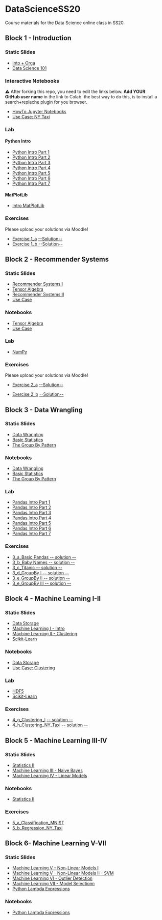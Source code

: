 # DataScienceSS20
Course materials for the Data Science online class in SS20.

## Block 1 - Introduction
### Static Slides
* [Into + Orga](Slides/01_a_Intro_and_Orga.pdf)
* [Data Science 101](Slides/01_b_Data_Science_101.pdf)

### Interactive Notebooks
:warning: After forking this repo, you need to edit the links below. **Add YOUR GitHub user name** in the link to Colab. the  best way to do this, is to install a search+replache plugin for you browser.

* [HowTo Jupyter Notebooks](https://colab.research.google.com/github/JonasZimmer1994/DataScienceSS20/blob/master/Notebooks/01_a_Jupyter-Intro.ipynb)
* [Use Case: NY Taxi](https://colab.research.google.com/github/JonasZimmer1994/DataScienceSS20/blob/master/Notebooks/01_b_UseCase_NY_Taxi.ipynb)

### Lab
#### Python Intro
* [Python Intro Part 1](https://colab.research.google.com/github/JonasZimmer1994/DataScienceSS20/blob/master/Notebooks/01_c_Python-Intro/01_variables.ipynb)
* [Python Intro Part 2](https://colab.research.google.com/github/JonasZimmer1994/DataScienceSS20/blob/master/Notebooks/01_c_Python-Intro/02_strings.ipynb)
* [Python Intro Part 3](https://colab.research.google.com/github/JonasZimmer1994/DataScienceSS20/blob/master/Notebooks/01_c_Python-Intro/03_data_structures.ipynb)
* [Python Intro Part 4](https://colab.research.google.com/github/JonasZimmer1994/DataScienceSS20/blob/master/Notebooks/01_c_Python-Intro/04_control_flow.ipynb)
* [Python Intro Part 5](https://colab.research.google.com/github/JonasZimmer1994/DataScienceSS20/blob/master/Notebooks/01_c_Python-Intro/05_functions.ipynb)
* [Python Intro Part 6](https://colab.research.google.com/github/JonasZimmer1994/DataScienceSS20/blob/master/Notebooks/01_c_Python-Intro/06_classes.ipynb)
* [Python Intro Part 7](https://colab.research.google.com/github/JonasZimmer1994/DataScienceSS20/blob/master/Notebooks/01_c_Python-Intro/07_modules.ipynb)
#### MatPlotLib
* [Intro MatPlotLib](https://colab.research.google.com/github/JonasZimmer1994/DataScienceSS20/blob/master/Notebooks/01_d_MatplotLib-Intro/Matplotlib-Intro.ipynb)

### Exercises
Please upload your solutions via Moodle!
* [Exercise 1_a](https://colab.research.google.com/github/JonasZimmer1994/DataScienceSS20/blob/master/Exercises/1_a_Python.ipynb) [--Solution--](https://colab.research.google.com/github/JonasZimmer1994/DataScienceSS20/blob/master/Exercises/1_a_Solution.ipynb)
* [Exercise 1_b](https://colab.research.google.com/github/JonasZimmer1994/DataScienceSS20/blob/master/Exercises/1_b_MatplotLib.ipynb)[ --Solution--](https://colab.research.google.com/github/JonasZimmer1994/DataScienceSS20/blob/master/Exercises/1_b-Solution.ipynb)

## Block 2 - Recommender Systems

### Static Slides
* [Recommender Systems I](Slides/02_a_Recommender_Systems_I.pdf)
* [Tensor Algebra](Slides/02_b_Tensor_Algebra.pdf )
* [Recommender Systems II](Slides/02_c_Recommender_Systems_II.pdf)
* [Use Case](Slides/02_d_Use_Case_Recommender_System.pdf)

### Notebooks
* [Tensor Algebra](https://colab.research.google.com/github/JonasZimmer1994/DataScienceSS20/blob/master/Notebooks/02_b_Tensor_Algebra.ipynb)
* [Use Case](https://colab.research.google.com/github/JonasZimmer1994/DataScienceSS20/blob/master/Notebooks/02_c_UseCase_RecommendationSystems.ipynb)


### Lab
* [NumPy](https://colab.research.google.com/github/JonasZimmer1994/DataScienceSS20/blob/master/Notebooks/02_d_Numpy.ipynb)


### Exercises
Please upload your solutions via Moodle!
* [Exercise 2_a](https://colab.research.google.com/github/JonasZimmer1994/DataScienceSS20/blob/master/Exercises/2_a_Numpy.ipynb) [--Solution--](https://colab.research.google.com/github/JonasZimmer1994/DataScienceSS20/blob/master/Exercises/2_a_Solution.ipynb)

* [Exercise 2_b](https://colab.research.google.com/github/JonasZimmer1994/DataScienceSS20/blob/master/Exercises/2_b_Recommender_SVD.ipynb) [--Solution--](https://colab.research.google.com/github/JonasZimmer1994/DataScienceSS20/blob/master/Exercises/2_b_Solution.ipynb)


## Block 3 - Data Wrangling

### Static Slides
* [Data Wrangling](Slides/03_a_Data_Wrangling.pdf)
* [Basic Statistics](Slides/03_b_Basic_Statistics.pdf)
* [The Group By Pattern](Slides/03_c_Group_By.pdf)


### Notebooks
* [Data Wrangling](https://colab.research.google.com/github/JonasZimmer1994/DataScienceSS20/blob/master/Notebooks/3_a_Data_Wrangling.ipynb)
* [Basic Statistics](https://colab.research.google.com/github/JonasZimmer1994/DataScienceSS20/blob/master/Notebooks/3_b_Basic_Statistics.ipynb)
* [The Group By Pattern](https://colab.research.google.com/github/JonasZimmer1994/DataScienceSS20/blob/master/Notebooks/3_c_GroupBy.ipynb)

### Lab
* [Pandas Intro Part 1](https://colab.research.google.com/github/JonasZimmer1994/DataScienceSS20/blob/master/Notebooks/03_c_Pandas-Intro/pandas_01.ipynb)
* [Pandas Intro Part 2](https://colab.research.google.com/github/JonasZimmer1994/DataScienceSS20/blob/master/Notebooks/03_c_Pandas-Intro/pandas_02.ipynb)
* [Pandas Intro Part 3](https://colab.research.google.com/github/JonasZimmer1994/DataScienceSS20/blob/master/Notebooks/03_c_Pandas-Intro/pandas_03.ipynb)
* [Pandas Intro Part 4](https://colab.research.google.com/github/JonasZimmer1994/DataScienceSS20/blob/master/Notebooks/03_c_Pandas-Intro/pandas_04.ipynb)
* [Pandas Intro Part 5](https://colab.research.google.com/github/JonasZimmer1994/DataScienceSS20/blob/master/Notebooks/03_c_Pandas-Intro/pandas_05.ipynb)
* [Pandas Intro Part 6](https://colab.research.google.com/github/JonasZimmer1994/DataScienceSS20/blob/master/Notebooks/03_c_Pandas-Intro/pandas_06.ipynb)
* [Pandas Intro Part 7](https://colab.research.google.com/github/JonasZimmer1994/DataScienceSS20/blob/master/Notebooks/03_c_Pandas-Intro/pandas_07.ipynb)

### Exercises
* [3_a_Basic Pandas](https://colab.research.google.com/github/JonasZimmer1994/DataScienceSS20/blob/master/Exercises/3_a_Basic_Pandas.ipynb)[ -- solution --](https://colab.research.google.com/github/JonasZimmer1994/DataScienceSS20/blob/master/Exercises/3_a_solution.ipynb)
* [3_b_Baby Names](https://colab.research.google.com/github/JonasZimmer1994/DataScienceSS20/blob/master/Exercises/3_b_Baby_Names.ipynb)[ -- solution --](https://colab.research.google.com/github/JonasZimmer1994/DataScienceSS20/blob/master/Exercises/3_b_solution.ipynb)
* [3_c_Titanic](https://colab.research.google.com/github/JonasZimmer1994/DataScienceSS20/blob/master/Exercises/3_c_Titanic.ipynb )[ -- solution --](https://colab.research.google.com/github/JonasZimmer1994/DataScienceSS20/blob/master/Exercises/3_c_solution.ipynb)
* [3_d_GroupBy I](https://colab.research.google.com/github/JonasZimmer1994/DataScienceSS20/blob/master/Exercises/3_d_GroupBy_I.ipynb)[ -- solution -- ](https://colab.research.google.com/github/JonasZimmer1994/DataScienceSS20/blob/master/Exercises/3_d_solution.ipynb)
* [3_e_GroupBy II](https://colab.research.google.com/github/JonasZimmer1994/DataScienceSS20/blob/master/Exercises/3_e_GroupBy_II.ipynb)[ -- solution --](https://colab.research.google.com/github/JonasZimmer1994/DataScienceSS20/blob/master/Exercises/3_e_solution.ipynb)
* [3_e_GroupBy III](https://colab.research.google.com/github/JonasZimmer1994/DataScienceSS20/blob/master/Exercises/3_f_GroupBy_II.ipynb)[ -- solution --](https://colab.research.google.com/github/JonasZimmer1994/DataScienceSS20/blob/master/Exercises/3_f_solution.ipynb)

## Block 4 - Machine Learning I-II

### Static Slides
* [Data Storage](Slides/04_a_Data_Storage.pdf)
* [Machine Learning I - Intro](Slides/04-b_Machine_Learning_I.pdf)
* [Machine Learning II - Clustering](Slides/04_c_Machine_Learning_II.pdf)
* [Scikit-Learn](Slides/04_f_Lab_Scikit-Learn.pdf)


### Notebooks
* [Data Storage](https://colab.research.google.com/github/JonasZimmer1994/DataScienceSS20/blob/master/Notebooks/04_a_Data_Storage.ipynb)
* [Use Case: Clustering](https://colab.research.google.com/github/JonasZimmer1994/DataScienceSS20/blob/master/Notebooks/04_d_UseCase_NY_Taxy_II.ipynb)

### Lab
* [HDF5](https://colab.research.google.com/github/JonasZimmer1994/DataScienceSS20/blob/master/Notebooks/04_e_Lab_HDF5.ipynb)
* [Scikit-Learn](https://colab.research.google.com/github/JonasZimmer1994/DataScienceSS20/blob/master/Notebooks/04_f_Lab_Scikit_Learn.ipynb)


### Exercises
* [4_g_Clustering_I](https://colab.research.google.com/github/JonasZimmer1994/DataScienceSS20/blob/master/Exercises/4_g_Clustering_I.ipynb) [ -- solution --](https://colab.research.google.com/github/JonasZimmer1994/DataScienceSS20/blob/master/Exercises/4_g_Clustering_I_solution.ipynb)
* [4_h_Clustering_NY_Taxi](https://colab.research.google.com/github/JonasZimmer1994/DataScienceSS20/blob/master/Exercises/4_h_Clustering_II_NY_Taxy_II.ipynb) [ -- solution --](https://colab.research.google.com/github/JonasZimmer1994/DataScienceSS20/blob/master/Exercises/4_h_Clustering_II_NY_Taxy_II_solution.ipynb)


## Block 5 - Machine Learning III-IV

### Static Slides
* [Statistics II](Slides/05_a_Statistics_II.pdf)
* [Machine Learning III - Naive Bayes](Slides/05_b_Machine_Learning_III_bayes.pdf)
* [Machine Learning IV - Linear Models](Slides/05_c_Machine_Learning_IV_linear.pdf)


### Notebooks
* [Statistics II](https://colab.research.google.com/github/JonasZimmer1994/DataScienceSS20/blob/master/Notebooks/05_a_Statistics_Part_II.ipynb)

### Exercises
* [5_a_Classification_MNIST](https://colab.research.google.com/github/JonasZimmer1994/DataScienceSS20/blob/master/Exercises/5_a_Classification.ipynb)
* [5_b_Regression_NY_Taxi](https://colab.research.google.com/github/JonasZimmer1994/DataScienceSS20/blob/master/Exercises/5_b_Regression_NY_Taxy.ipynb)


## Block 6- Machine Learning V-VII

### Static Slides
* [Machine Learning V - Non-Linear Models I](Slides/06_a_Machine_Learning_V_nonlinear_models_part_I.pdf)
* [Machine Learning V - Non-Linear Models II - SVM](Slides/06_b_Machine_Learning_V_nonlinear_models_part_II.pdf)
* [Machine Learning VI - Outlier Detection](Slides/06_c_Machine_Learning_VI_outlier_detection.pdf)
* [Machine Learning VII - Model Selectionn](Slides/06_d_Machine_Learning_VII_Model_Selection.pdf)
* [Python Lambda Expressions](Slides/06_e_Python_lambda.pdf)

### Notebooks
* [Python Lambda Expressions](https://colab.research.google.com/github/JonasZimmer1994/DataScienceSS20/blob/master/Notebooks/06_Lambda_Operators.ipynb)
